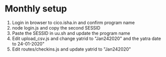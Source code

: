 # Monthly setup

1. Login in browser to cico.isha.in and confirm program name
2. node login.js and copy the second SESSID
3. Paste the SESSID in uu.sh and update the program name
4. Edit upload_csv.js and change yatrid to "Jan242020" and the yatra date to 24-01-2020"
5. Edit routes/checkins.js and update yatrid to "Jan242020"
